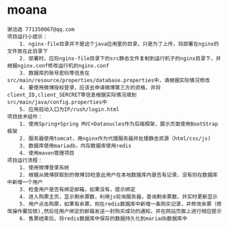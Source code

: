 # moana  
	谢洽选 771350067@qq.com
	项目运行小提示：
		1. nginx-file目录并不是这个java应用里的目录，只是为了上传，将部署在nginx的文件放在此目录下
		2. 部署时，应将nginx-file目录下的src静态文件复制到运行机子的nginx目录下，并根据nginx.conf修改运行机的nginx.conf
		3. 数据库的账号密码等信息在src/main/resource/properties/database.properties中，请根据实际情况修改
		4. 要使用微博授权登录，应该去申请微博第三方的资格，并将client_ID,client_SERCRET等信息根据实际情况填到src/main/java/config.properties中
		5. 应用启动入口为IP/rush/login.html
	项目技术组件：
		1. 使用Spring+Spring MVC+Datanucles作为后端框架，展示页面使用BootStrap框架
		2. 服务器使用tomcat，用nginx作为代理服务器并处理静态资源（html/css/js)
		3. 数据库使用mariadb，内存数据库使用redis
		4. 使用maven管理项目
	项目运行流程：
		1. 使用微博登录系统
		2. 根据从微博获取到的微博ID检查此用户在本地数据库内是否有记录，没有则在数据库中新增一个用户
		3. 检查用户是否有绑定邮箱，如果没有，提示绑定
		4. 进入购票主页，显示剩余票数，利用js轮询服务器，查询剩余票数，并实时更新显示
		5. 用户点击购票，如果有余票，则在redis数据库中新增一条购买记录，并修改余票（修改操作要加锁),然后往用户绑定的邮箱发送一封购买成功的通知，并在网站页面上进行相应提示
		6. 售票结束后，将redis数据库中保存的数据持久化到mariadb数据库中